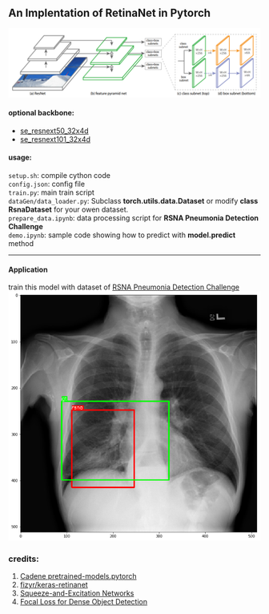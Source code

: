 ## An Implentation of RetinaNet in Pytorch
![retinanet](asserts/retinanet.png)

#### optional backbone:
- [se_resnext50_32x4d](http://data.lip6.fr/cadene/pretrainedmodels/se_resnext50_32x4d-a260b3a4.pth)
- [se_resnext101_32x4d](http://data.lip6.fr/cadene/pretrainedmodels/se_resnext101_32x4d-3b2fe3d8.pth)

#### usage:
`setup.sh`: compile cython code<br>
`config.json`: config file<br>
`train.py`: main train script<br>
`dataGen/data_loader.py`:  Subclass **torch.utils.data.Dataset** or modify **class RsnaDataset** for your owen dataset.<br>
`prepare_data.ipynb`: data processing script for **RSNA Pneumonia Detection Challenge**<br>
`demo.ipynb`: sample code showing how to predict with **model.predict** method

---
#### Application
train this model with dataset of [RSNA Pneumonia Detection Challenge](https://www.kaggle.com/c/rsna-pneumonia-detection-challenge)
![demo image](asserts/demo.png)

### credits:
1. [Cadene pretrained-models.pytorch](https://github.com/Cadene/pretrained-models.pytorch)
2. [fizyr/keras-retinanet](https://github.com/fizyr/keras-retinanet)
3. [Squeeze-and-Excitation Networks](https://arxiv.org/pdf/1709.01507.pdf)
4. [Focal Loss for Dense Object Detection](https://arxiv.org/pdf/1708.02002.pdf)